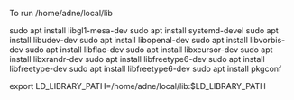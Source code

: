 To run /home/adne/local/lib

 sudo apt install libgl1-mesa-dev 
 sudo apt install systemd-devel
 sudo apt install libudev-dev 
 sudo apt install libopenal-dev 
 sudo apt install libvorbis-dev 
 sudo apt install libflac-dev
 sudo apt install libxcursor-dev 
 sudo apt install libxrandr-dev
sudo apt install libfreetype6-dev 
 sudo apt install libfreetype-dev 
 sudo apt install libfreetype6-dev 
 sudo apt install pkgconf 

 export LD_LIBRARY_PATH=/home/adne/local/lib:$LD_LIBRARY_PATH
